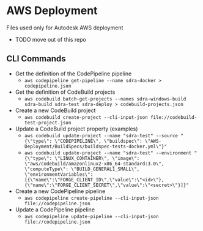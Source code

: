 # AWS Deployment
Files used only for Autodesk AWS deployment
* TODO move out of this repo
## CLI Commands
* Get the definition of the CodePipeline pipeline
  * `aws codepipeline get-pipeline --name sdra-docker > codepipeline.json`
* Get the definition of CodeBuild projects 
  * `aws codebuild batch-get-projects --names sdra-windows-build sdra-build sdra-test sdra-deploy > codebuild-projects.json`
* Create a new CodeBuild project
  * `aws codebuild create-project --cli-input-json file://codebuild-test-project.json`
* Update a CodeBuild project property (examples)
  * `aws codebuild update-project --name "sdra-test" --source "{\"type\": \"CODEPIPELINE\", \"buildspec\": \"AWS-Deployment/BuildSpecs/buildspec-tests-docker.yml\"}"`
  * `aws codebuild update-project --name "sdra-test" --environment "{\"type\": \"LINUX_CONTAINER\", \"image\": \"aws/codebuild/amazonlinux2-x86_64-standard:3.0\", \"computeType\": \"BUILD_GENERAL1_SMALL\", \"environmentVariables\": [{\"name\":\"FORGE_CLIENT_ID\",\"value\":\"<id>\"}, {\"name\":\"FORGE_CLIENT_SECRET\",\"value\":\"<secret>\"}]}"`
* Create a new CodePipeline pipeline
  * `aws codepipeline create-pipeline --cli-input-json file://codepipeline.json`
* Update a CodePipeline pipeline
  * `aws codepipeline update-pipeline --cli-input-json file://codepipeline.json`
